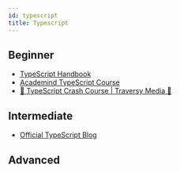 ```yaml
---
id: typescript
title: Typescript
---
```


## Beginner

- [TypeScript Handbook](https://www.typescriptlang.org/docs/handbook/intro.html)
- [Academind TypeScript Course](https://youtu.be/BwuLxPH8IDs)
- [🎥 TypeScript Crash Course | Traversy Media 🎥](https://youtu.be/rAy_3SIqT-E "TypeScript Crash Course | Traversy Media")


## Intermediate

- [Official TypeScript Blog](https://devblogs.microsoft.com/typescript/)

## Advanced
